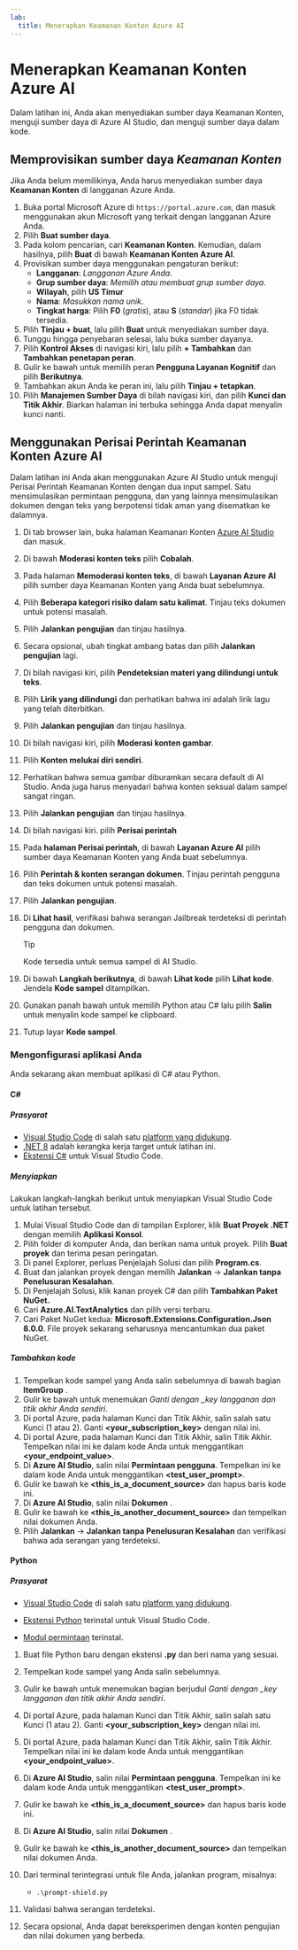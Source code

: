 ```yaml
---
lab:
  title: Menerapkan Keamanan Konten Azure AI
---
```


# Menerapkan Keamanan Konten Azure AI

Dalam latihan ini, Anda akan menyediakan sumber daya Keamanan Konten, menguji sumber daya di Azure AI Studio, dan menguji sumber daya dalam kode.

## Memprovisikan sumber daya *Keamanan Konten*

Jika Anda belum memilikinya, Anda harus menyediakan sumber daya **Keamanan Konten** di langganan Azure Anda.

1. Buka portal Microsoft Azure di `https://portal.azure.com`, dan masuk menggunakan akun Microsoft yang terkait dengan langganan Azure Anda.
1. Pilih **Buat sumber daya**.
1. Pada kolom pencarian, cari **Keamanan Konten**. Kemudian, dalam hasilnya, pilih **Buat** di bawah **Keamanan Konten Azure AI**.
1. Provisikan sumber daya menggunakan pengaturan berikut:
    - **Langganan**: *Langganan Azure Anda*.
    - **Grup sumber daya**: *Memilih atau membuat grup sumber daya*.
    - **Wilayah**, pilih **US Timur**
    - **Nama**: *Masukkan nama unik*.
    - **Tingkat harga**: Pilih **F0** (*gratis*), atau **S** (*standar*) jika F0 tidak tersedia.
1. Pilih **Tinjau + buat**, lalu pilih **Buat** untuk menyediakan sumber daya.
1. Tunggu hingga penyebaran selesai, lalu buka sumber dayanya.
1. Pilih **Kontrol Akses** di navigasi kiri, lalu pilih **+ Tambahkan** dan **Tambahkan penetapan peran**.
1. Gulir ke bawah untuk memilih peran **Pengguna Layanan Kognitif** dan pilih **Berikutnya**.
1. Tambahkan akun Anda ke peran ini, lalu pilih **Tinjau + tetapkan**.
1. Pilih **Manajemen Sumber Daya** di bilah navigasi kiri, dan pilih **Kunci dan Titik Akhir**. Biarkan halaman ini terbuka sehingga Anda dapat menyalin kunci nanti.

## Menggunakan Perisai Perintah Keamanan Konten Azure AI

Dalam latihan ini Anda akan menggunakan Azure AI Studio untuk menguji Perisai Perintah Keamanan Konten dengan dua input sampel. Satu mensimulasikan permintaan pengguna, dan yang lainnya mensimulasikan dokumen dengan teks yang berpotensi tidak aman yang disematkan ke dalamnya.

1. Di tab browser lain, buka halaman Keamanan Konten [Azure AI Studio](https://ai.azure.com/explore/contentsafety) dan masuk.
1. Di bawah **Moderasi konten teks** pilih **Cobalah**.
1. Pada halaman **Memoderasi konten teks**, di bawah **Layanan Azure AI** pilih sumber daya Keamanan Konten yang Anda buat sebelumnya.
1. Pilih **Beberapa kategori risiko dalam satu kalimat**. Tinjau teks dokumen untuk potensi masalah.
1. Pilih **Jalankan pengujian** dan tinjau hasilnya.
1. Secara opsional, ubah tingkat ambang batas dan pilih **Jalankan pengujian** lagi.
1. Di bilah navigasi kiri, pilih **Pendeteksian materi yang dilindungi untuk teks**.
1. Pilih **Lirik yang dilindungi** dan perhatikan bahwa ini adalah lirik lagu yang telah diterbitkan.
1. Pilih **Jalankan pengujian** dan tinjau hasilnya.
1. Di bilah navigasi kiri, pilih **Moderasi konten gambar**.
1. Pilih **Konten melukai diri sendiri**.
1. Perhatikan bahwa semua gambar diburamkan secara default di AI Studio. Anda juga harus menyadari bahwa konten seksual dalam sampel sangat ringan.
1. Pilih **Jalankan pengujian** dan tinjau hasilnya.
1. Di bilah navigasi kiri. pilih **Perisai perintah** 
1. Pada **halaman Perisai perintah**, di bawah **Layanan Azure AI** pilih sumber daya Keamanan Konten yang Anda buat sebelumnya.
1. Pilih **Perintah & konten serangan dokumen**. Tinjau perintah pengguna dan teks dokumen untuk potensi masalah.
1. Pilih **Jalankan pengujian**.
1. Di **Lihat hasil**, verifikasi bahwa serangan Jailbreak terdeteksi di perintah pengguna dan dokumen.

    > [!TIP]
    > Kode tersedia untuk semua sampel di AI Studio.

1. Di bawah **Langkah berikutnya**, di bawah **Lihat kode** pilih **Lihat kode**. Jendela **Kode sampel** ditampilkan.
1. Gunakan panah bawah untuk memilih Python atau C# lalu pilih **Salin** untuk menyalin kode sampel ke clipboard.
1. Tutup layar **Kode sampel**.

### Mengonfigurasi aplikasi Anda

Anda sekarang akan membuat aplikasi di C# atau Python.

#### C#

##### Prasyarat

* [Visual Studio Code](https://code.visualstudio.com/) di salah satu [platform yang didukung](https://code.visualstudio.com/docs/supporting/requirements#_platforms).
* [.NET 8](https://dotnet.microsoft.com/en-us/download/dotnet/8.0) adalah kerangka kerja target untuk latihan ini.
* [Ekstensi C#](https://marketplace.visualstudio.com/items?itemName=ms-dotnettools.csharp) untuk Visual Studio Code.

##### Menyiapkan

Lakukan langkah-langkah berikut untuk menyiapkan Visual Studio Code untuk latihan tersebut.

1. Mulai Visual Studio Code dan di tampilan Explorer, klik **Buat Proyek .NET** dengan memilih **Aplikasi Konsol**.
1. Pilih folder di komputer Anda, dan berikan nama untuk proyek. Pilih **Buat proyek** dan terima pesan peringatan.
1. Di panel Explorer, perluas Penjelajah Solusi dan pilih **Program.cs**.
1. Buat dan jalankan proyek dengan memilih **Jalankan** -> **Jalankan tanpa Penelusuran Kesalahan**. 
1. Di Penjelajah Solusi, klik kanan proyek C# dan pilih **Tambahkan Paket NuGet.**
1. Cari **Azure.AI.TextAnalytics** dan pilih versi terbaru.
1. Cari Paket NuGet kedua: **Microsoft.Extensions.Configuration.Json 8.0.0**. File proyek sekarang seharusnya mencantumkan dua paket NuGet.

##### Tambahkan kode

1. Tempelkan kode sampel yang Anda salin sebelumnya di bawah bagian **ItemGroup** .
1. Gulir ke bawah untuk menemukan *Ganti dengan _key langganan dan titik akhir Anda sendiri*.
1. Di portal Azure, pada halaman Kunci dan Titik Akhir, salin salah satu Kunci (1 atau 2). Ganti **<your_subscription_key>** dengan nilai ini.
1. Di portal Azure, pada halaman Kunci dan Titik Akhir, salin Titik Akhir. Tempelkan nilai ini ke dalam kode Anda untuk menggantikan **<your_endpoint_value>**.
1. Di **Azure AI Studio**, salin nilai **Permintaan pengguna**. Tempelkan ini ke dalam kode Anda untuk menggantikan **<test_user_prompt>**.
1. Gulir ke bawah ke **<this_is_a_document_source>** dan hapus baris kode ini.
1. Di **Azure AI Studio**, salin nilai **Dokumen** .
1. Gulir ke bawah ke **<this_is_another_document_source>** dan tempelkan nilai dokumen Anda.
1. Pilih **Jalankan** -> **Jalankan tanpa Penelusuran Kesalahan** dan verifikasi bahwa ada serangan yang terdeteksi. 

#### Python

##### Prasyarat

* [Visual Studio Code](https://code.visualstudio.com/) di salah satu [platform yang didukung](https://code.visualstudio.com/docs/supporting/requirements#_platforms).

* [Ekstensi Python](https://marketplace.visualstudio.com/items?itemName=ms-python.python) terinstal untuk Visual Studio Code.

* [Modul permintaan](https://pypi.org/project/requests/) terinstal.

1. Buat file Python baru dengan ekstensi **.py** dan beri nama yang sesuai.
1. Tempelkan kode sampel yang Anda salin sebelumnya.
1. Gulir ke bawah untuk menemukan bagian berjudul *Ganti dengan _key langganan dan titik akhir Anda sendiri*.
1. Di portal Azure, pada halaman Kunci dan Titik Akhir, salin salah satu Kunci (1 atau 2). Ganti **<your_subscription_key>** dengan nilai ini.
1. Di portal Azure, pada halaman Kunci dan Titik Akhir, salin Titik Akhir. Tempelkan nilai ini ke dalam kode Anda untuk menggantikan **<your_endpoint_value>**.
1. Di **Azure AI Studio**, salin nilai **Permintaan pengguna**. Tempelkan ini ke dalam kode Anda untuk menggantikan **<test_user_prompt>**.
1. Gulir ke bawah ke **<this_is_a_document_source>** dan hapus baris kode ini.
1. Di **Azure AI Studio**, salin nilai **Dokumen** .
1. Gulir ke bawah ke **<this_is_another_document_source>** dan tempelkan nilai dokumen Anda.
1. Dari terminal terintegrasi untuk file Anda, jalankan program, misalnya:

    - `.\prompt-shield.py`

1. Validasi bahwa serangan terdeteksi.
1. Secara opsional, Anda dapat bereksperimen dengan konten pengujian dan nilai dokumen yang berbeda.
